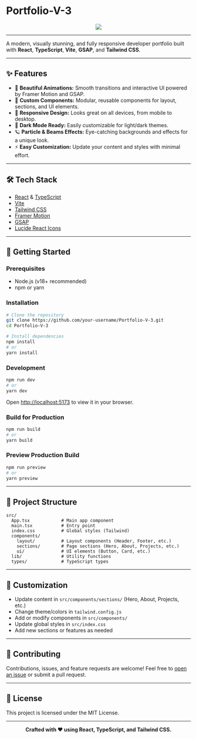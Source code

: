 # Portfolio-V-3

<div align="center">
  <img src="https://repobeats.axiom.co/api/embed/a0c296bb29153fdb423cc94dd90de57a60b4a811.svg "Repobeats analytics image")"/>
</div>

---

A modern, visually stunning, and fully responsive developer portfolio built with **React**, **TypeScript**, **Vite**, **GSAP**, and **Tailwind CSS**.

---

## ✨ Features

- 🎨 **Beautiful Animations:** Smooth transitions and interactive UI powered by Framer Motion and GSAP.
- 🧩 **Custom Components:** Modular, reusable components for layout, sections, and UI elements.
- 📱 **Responsive Design:** Looks great on all devices, from mobile to desktop.
- 🌙 **Dark Mode Ready:** Easily customizable for light/dark themes.
- 🪐 **Particle & Beams Effects:** Eye-catching backgrounds and effects for a unique look.
- ⚡ **Easy Customization:** Update your content and styles with minimal effort.

---

## 🛠️ Tech Stack

- [React](https://react.dev/) & [TypeScript](https://www.typescriptlang.org/)
- [Vite](https://vitejs.dev/)
- [Tailwind CSS](https://tailwindcss.com/)
- [Framer Motion](https://www.framer.com/motion/)
- [GSAP](https://greensock.com/gsap/)
- [Lucide React Icons](https://lucide.dev/)

---

## 🚀 Getting Started

### Prerequisites
- Node.js (v18+ recommended)
- npm or yarn

### Installation

```bash
# Clone the repository
git clone https://github.com/your-username/Portfolio-V-3.git
cd Portfolio-V-3

# Install dependencies
npm install
# or
yarn install
```

### Development

```bash
npm run dev
# or
yarn dev
```

Open [http://localhost:5173](http://localhost:5173) to view it in your browser.

### Build for Production

```bash
npm run build
# or
yarn build
```

### Preview Production Build

```bash
npm run preview
# or
yarn preview
```

---

## 📁 Project Structure

```text
src/
  App.tsx            # Main app component
  main.tsx           # Entry point
  index.css          # Global styles (Tailwind)
  components/
    layout/          # Layout components (Header, Footer, etc.)
    sections/        # Page sections (Hero, About, Projects, etc.)
    ui/              # UI elements (Button, Card, etc.)
  lib/               # Utility functions
  types/             # TypeScript types
```

---

## 📝 Customization

- Update content in `src/components/sections/` (Hero, About, Projects, etc.)
- Change theme/colors in `tailwind.config.js`
- Add or modify components in `src/components/`
- Update global styles in `src/index.css`
- Add new sections or features as needed

---

## 🙌 Contributing

Contributions, issues, and feature requests are welcome! Feel free to [open an issue](https://github.com/your-username/Portfolio-V-3/issues) or submit a pull request.

---

## 📄 License

This project is licensed under the MIT License.

---

<div align="center">
  <b>Crafted with ❤️ using React, TypeScript, and Tailwind CSS.</b>
</div>
